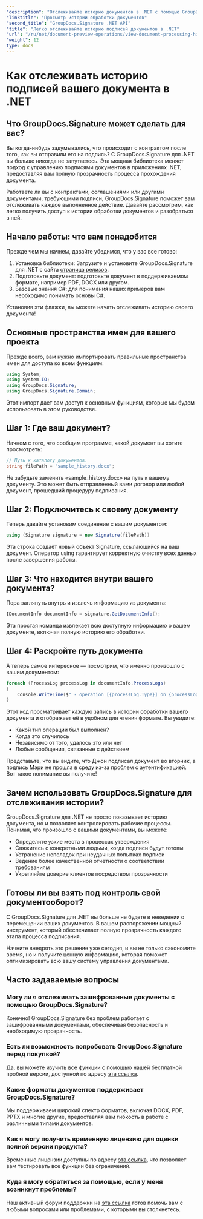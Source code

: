 ```yaml
---
"description": "Отслеживайте историю документов в .NET с помощью GroupDocs.Signature. Наше пошаговое руководство поможет вам контролировать процессы подписания и оптимизировать управление рабочими процессами."
"linktitle": "Просмотр истории обработки документов"
"second_title": "GroupDocs.Signature .NET API"
"title": "Легко отслеживайте историю подписей документов в .NET"
"url": "/ru/net/document-preview-operations/view-document-processing-history/"
"weight": 12
type: docs
---
```

# Как отслеживать историю подписей вашего документа в .NET

## Что GroupDocs.Signature может сделать для вас?

Вы когда-нибудь задумывались, что происходит с контрактом после того, как вы отправили его на подпись? С GroupDocs.Signature для .NET вы больше никогда не запутаетесь. Эта мощная библиотека меняет подход к управлению подписями документов в приложениях .NET, предоставляя вам полную прозрачность процесса прохождения документа.

Работаете ли вы с контрактами, соглашениями или другими документами, требующими подписи, GroupDocs.Signature поможет вам отслеживать каждое выполненное действие. Давайте рассмотрим, как легко получить доступ к истории обработки документов и разобраться в ней.

## Начало работы: что вам понадобится

Прежде чем мы начнем, давайте убедимся, что у вас все готово:

1. Установка библиотеки: Загрузите и установите GroupDocs.Signature для .NET с сайта [страница релизов](https://releases.groupdocs.com/signature/net/).
2. Подготовьте документ: подготовьте документ в поддерживаемом формате, например PDF, DOCX или другом.
3. Базовые знания C#: для понимания наших примеров вам необходимо понимать основы C#.

Установив эти флажки, вы можете начать отслеживать историю своего документа!

## Основные пространства имен для вашего проекта

Прежде всего, вам нужно импортировать правильные пространства имен для доступа ко всем функциям:

```csharp
using System;
using System.IO;
using GroupDocs.Signature;
using GroupDocs.Signature.Domain;
```

Этот импорт дает вам доступ к основным функциям, которые мы будем использовать в этом руководстве.

## Шаг 1: Где ваш документ?

Начнем с того, что сообщим программе, какой документ вы хотите просмотреть:

```csharp
// Путь к каталогу документов.
string filePath = "sample_history.docx";
```

Не забудьте заменить «sample_history.docx» на путь к вашему документу. Это может быть отправленный вами договор или любой документ, прошедший процедуру подписания.

## Шаг 2: Подключитесь к своему документу

Теперь давайте установим соединение с вашим документом:

```csharp
using (Signature signature = new Signature(filePath))
```

Эта строка создаёт новый объект Signature, ссылающийся на ваш документ. Оператор using гарантирует корректную очистку всех данных после завершения работы.

## Шаг 3: Что находится внутри вашего документа?

Пора заглянуть внутрь и извлечь информацию из документа:

```csharp
IDocumentInfo documentInfo = signature.GetDocumentInfo();
```

Эта простая команда извлекает всю доступную информацию о вашем документе, включая полную историю его обработки.

## Шаг 4: Раскройте путь документа

А теперь самое интересное — посмотрим, что именно произошло с вашим документом:

```csharp
foreach (ProcessLog processLog in documentInfo.ProcessLogs)
{
    Console.WriteLine($" - operation [{processLog.Type}] on {processLog.Date.ToShortDateString()}. Succeeded/Failed {processLog.Succeeded}/{processLog.Failed}. Message: {processLog.Message}");
}
```

Этот код просматривает каждую запись в истории обработки вашего документа и отображает её в удобном для чтения формате. Вы увидите:
- Какой тип операции был выполнен?
- Когда это случилось
- Независимо от того, удалось это или нет
- Любые сообщения, связанные с действием

Представьте, что вы видите, что Джон подписал документ во вторник, а подпись Мэри не прошла в среду из-за проблем с аутентификацией. Вот такое понимание вы получите!

## Зачем использовать GroupDocs.Signature для отслеживания истории?

GroupDocs.Signature для .NET не просто показывает историю документа, но и позволяет контролировать рабочие процессы. Понимая, что произошло с вашими документами, вы можете:

- Определите узкие места в процессах утверждения
- Свяжитесь с конкретными людьми, когда подписи будут готовы
- Устранение неполадок при неудачных попытках подписи
- Ведение более качественной отчетности о соответствии требованиям
- Укрепляйте доверие клиентов посредством прозрачности

## Готовы ли вы взять под контроль свой документооборот?

С GroupDocs.Signature для .NET вы больше не будете в неведении о перемещении ваших документов. В вашем распоряжении мощный инструмент, который обеспечивает полную прозрачность каждого этапа процесса подписания.

Начните внедрять это решение уже сегодня, и вы не только сэкономите время, но и получите ценную информацию, которая поможет оптимизировать всю вашу систему управления документами.

## Часто задаваемые вопросы

### Могу ли я отслеживать зашифрованные документы с помощью GroupDocs.Signature?

Конечно! GroupDocs.Signature без проблем работает с зашифрованными документами, обеспечивая безопасность и необходимую прозрачность.

### Есть ли возможность попробовать GroupDocs.Signature перед покупкой?

Да, вы можете изучить все функции с помощью нашей бесплатной пробной версии, доступной по адресу [эта ссылка](https://releases.groupdocs.com/).

### Какие форматы документов поддерживает GroupDocs.Signature?

Мы поддерживаем широкий спектр форматов, включая DOCX, PDF, PPTX и многие другие, предоставляя вам гибкость в работе с различными типами документов.

### Как я могу получить временную лицензию для оценки полной версии продукта?

Временные лицензии доступны по адресу [эта ссылка](https://purchase.groupdocs.com/temporary-license/), что позволяет вам тестировать все функции без ограничений.

### Куда я могу обратиться за помощью, если у меня возникнут проблемы?

Наш активный форум поддержки на [эта ссылка](https://forum.groupdocs.com/c/signature/13) готов помочь вам с любыми вопросами или проблемами, с которыми вы столкнетесь.